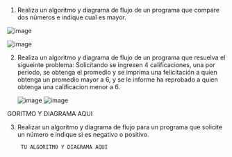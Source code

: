 1. Realiza un algoritmo y diagrama de flujo de un programa que compare dos números e indique cual es mayor.
  
 ![image](https://user-images.githubusercontent.com/119713481/213884630-19e1d8a6-7c3c-409f-98b6-1cfbd9f14a8f.png)
 
		
![image](https://user-images.githubusercontent.com/119713481/213884592-282f847a-b317-4dd8-be11-005163b1be0d.png)

        
2. Realiza un algoritmo y diagrama de flujo de un programa que resuelva el sigueinte problema: Solicitando se ingresen 4 calificaciones, una por periodo, se obtenga el promedio y se imprima una felicitación a quien obtenga un promedio mayor a 6, y se le informe ha reprobado a quien obtenga una calificacion menor a 6.

     ![image](https://user-images.githubusercontent.com/119713481/213885335-de6377de-e556-4a3e-960e-fe8849d9e5de.png)
     ![image](https://user-images.githubusercontent.com/119713481/213885802-52e55f25-434c-4ea8-8654-7324167483a5.png)

GORITMO Y DIAGRAMA AQUI

3. Realizar un algoritmo y diagrama de flujo para un programa que solicite un número e indique si es negativo o positivo.

        TU ALGORITMO Y DIAGRAMA AQUI
